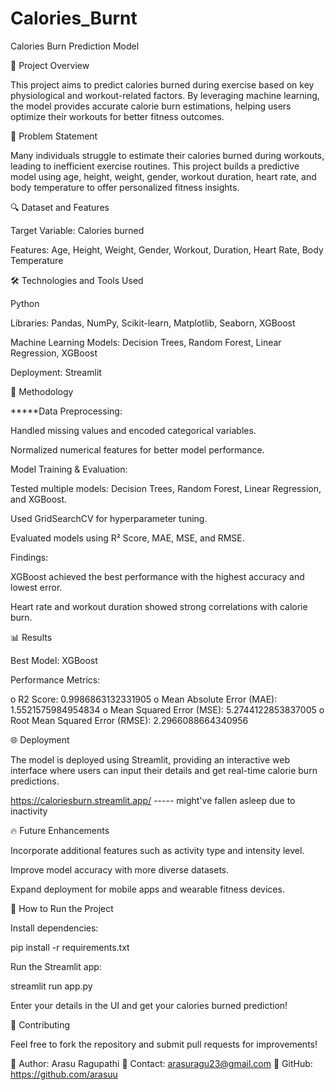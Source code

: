 # Calories_Burnt

Calories Burn Prediction Model

📌 Project Overview

This project aims to predict calories burned during exercise based on key physiological and workout-related factors. By leveraging machine learning, the model provides accurate calorie burn estimations, helping users optimize their workouts for better fitness outcomes.

🎯 Problem Statement

Many individuals struggle to estimate their calories burned during workouts, leading to inefficient exercise routines. This project builds a predictive model using age, height, weight, gender, workout duration, heart rate, and body temperature to offer personalized fitness insights.

🔍 Dataset and Features

Target Variable: Calories burned

Features: Age, Height, Weight, Gender, Workout, Duration, Heart Rate, Body Temperature

🛠️ Technologies and Tools Used

Python

Libraries: Pandas, NumPy, Scikit-learn, Matplotlib, Seaborn, XGBoost

Machine Learning Models: Decision Trees, Random Forest, Linear Regression, XGBoost

Deployment: Streamlit

🚀 Methodology

*****Data Preprocessing:

Handled missing values and encoded categorical variables.

Normalized numerical features for better model performance.

Model Training & Evaluation:

Tested multiple models: Decision Trees, Random Forest, Linear Regression, and XGBoost.

Used GridSearchCV for hyperparameter tuning.

Evaluated models using R² Score, MAE, MSE, and RMSE.

Findings:

XGBoost achieved the best performance with the highest accuracy and lowest error.

Heart rate and workout duration showed strong correlations with calorie burn.

📊 Results

Best Model: XGBoost

Performance Metrics:

o	R2 Score: 0.9986863132331905
o	Mean Absolute Error (MAE): 1.5521575984954834
o	Mean Squared Error (MSE): 5.2744122853837005
o	Root Mean Squared Error (RMSE): 2.2966088664340956


🌐 Deployment

The model is deployed using Streamlit, providing an interactive web interface where users can input their details and get real-time calorie burn predictions.

https://caloriesburn.streamlit.app/    -----  might've fallen asleep due to inactivity

🔥 Future Enhancements

Incorporate additional features such as activity type and intensity level.

Improve model accuracy with more diverse datasets.

Expand deployment for mobile apps and wearable fitness devices.

📌 How to Run the Project

Install dependencies:

pip install -r requirements.txt

Run the Streamlit app:

streamlit run app.py

Enter your details in the UI and get your calories burned prediction!

🤝 Contributing

Feel free to fork the repository and submit pull requests for improvements!


🔗 Author: Arasu Ragupathi  📧 Contact: arasuragu23@gmail.com 🌟 GitHub: https://github.com/arasuu
